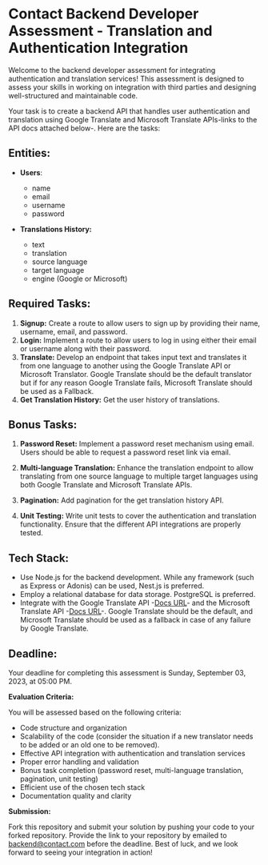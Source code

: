 # **Contact Backend Developer Assessment - Translation and Authentication Integration**

Welcome to the backend developer assessment for integrating authentication and translation services!
This assessment is designed to assess your skills in working on integration with third parties and designing well-structured and maintainable code.

Your task is to create a backend API that handles user authentication and translation using Google Translate and Microsoft Translate APIs-links to the API docs attached below-. Here are the  tasks:

## **Entities:**

- **Users**:
  - name
  - email
  - username
  - password

- **Translations History:**
  - text
  - translation
  - source language
  - target language
  - engine (Google or Microsoft)

## **Required Tasks:**

1. **Signup:**
    Create a route to allow users to sign up by providing their name, username, email, and password.
2. **Login:**
    Implement a route to allow users to log in using either their email or username along with their password.
3. **Translate:**
    Develop an endpoint that takes input text and translates it from one language to another using the Google Translate API or Microsoft Translator. Google Translate should be the default translator but if for any reason Google Translate fails, Microsoft Translate should be used as a Fallback.
4. **Get Translation History:**
    Get the user history of translations.

## **Bonus Tasks:**

1. **Password Reset:**
    Implement a password reset mechanism using email. Users should be able to request a password reset link via email.

2. **Multi-language Translation:**
    Enhance the translation endpoint to allow translating from one source language to multiple target languages using both Google Translate and Microsoft Translate APIs.

3. **Pagination:**
    Add pagination for the get translation history API.

4. **Unit Testing:**
Write unit tests to cover the authentication and translation functionality. Ensure that the different API integrations are properly tested.

## **Tech Stack:**

- Use Node.js for the backend development. While any framework (such as Express or Adonis) can be used, Nest.js is preferred.
- Employ a relational database for data storage. PostgreSQL is preferred.
- Integrate with the Google Translate API -[Docs URL](https://rapidapi.com/googlecloud/api/google-translate1/)- and the Microsoft Translate API -[Docs URL](https://rapidapi.com/microsoft-azure-org-microsoft-cognitive-services/api/microsoft-translator-text)-. Google Translate should be the default, and Microsoft Translate should be used as a fallback in case of any failure by Google Translate.

## **Deadline:**

Your deadline for completing this assessment is Sunday, September 03, 2023, at 05:00 PM.

**Evaluation Criteria:**

You will be assessed based on the following criteria:

- Code structure and organization
- Scalability of the code (consider the situation if a new translator needs to be added or an old one to be removed).
- Effective API integration with authentication and translation services
- Proper error handling and validation
- Bonus task completion (password reset, multi-language translation, pagination, unit testing)
- Efficient use of the chosen tech stack
- Documentation quality and clarity

**Submission:**

Fork this repository and submit your solution by pushing your code to your forked repository. Provide the link to your repository by emailed to <backend@contact.com> before the deadline.
Best of luck, and we look forward to seeing your integration in action!
